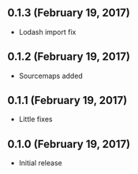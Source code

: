 ## 0.1.3 (February 19, 2017)

* Lodash import fix


## 0.1.2 (February 19, 2017)

* Sourcemaps added


## 0.1.1 (February 19, 2017)

* Little fixes


## 0.1.0 (February 19, 2017)

* Initial release